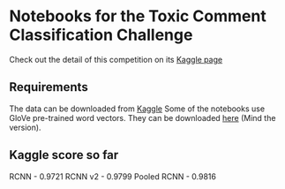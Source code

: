 # Notebooks for the Toxic Comment Classification Challenge
Check out the detail of this competition on its <a href="https://www.kaggle.com/c/jigsaw-toxic-comment-classification-challenge">Kaggle page</a>

## Requirements
The data can be downloaded from <a href="https://www.kaggle.com/c/jigsaw-toxic-comment-classification-challenge/data">Kaggle</a>
Some of the notebooks use GloVe pre-trained word vectors. They can be downloaded <a href="https://nlp.stanford.edu/projects/glove/">here</a> (Mind the version).

## Kaggle score so far
RCNN - 0.9721
RCNN v2 - 0.9799
Pooled RCNN - 0.9816
